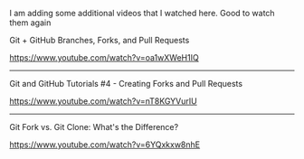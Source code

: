 I am adding some additional videos that I watched here. Good to watch them again


Git + GitHub Branches, Forks, and Pull Requests

https://www.youtube.com/watch?v=oa1wXWeH1IQ

---------------------------------------------------------- 

Git and GitHub Tutorials #4 - Creating Forks and Pull Requests

https://www.youtube.com/watch?v=nT8KGYVurIU


-----------------------------------------------------------

Git Fork vs. Git Clone: What's the Difference?


https://www.youtube.com/watch?v=6YQxkxw8nhE
